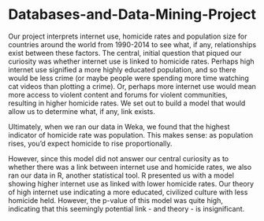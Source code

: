# Databases-and-Data-Mining-Project
 Our project interprets internet use, homicide rates and population size for countries around the world from 1990-2014 to see what, if any, relationships exist between these factors. The central, initial question that piqued our curiosity was whether internet use is linked to homicide rates. Perhaps high internet use signified a more highly educated population, and so there would be less crime (or maybe people were spending more time watching cat videos than plotting a crime). Or, perhaps more internet use would mean more access to violent content and forums for violent communities, resulting in higher homicide rates. We set out to build a model that would allow us to determine what, if any, link exists. 
 
 Ultimately, when we ran our data in Weka, we found that the highest indicator of homicide rate was population. This makes sense: as population rises, you’d expect homicide to rise proportionally. 
 
 However, since this model did not answer our central curiosity as to whether there was a link between internet use and homicide rates, we also ran our data in R, another statistical tool. R presented us with a model showing higher internet use as linked with lower homicide rates. Our theory of high internet use indicating a more educated, civilized culture with less homicide held. However, the p-value of this model was quite high, indicating that this seemingly potential link - and theory - is insignificant.

